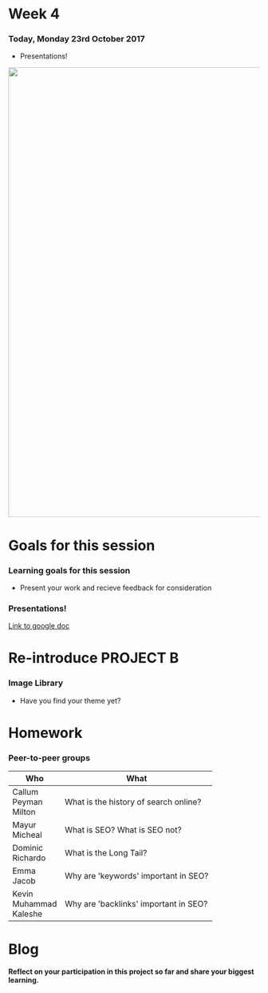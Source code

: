 # Week 4

### Today, Monday 23rd October 2017

* Presentations!

<img src="https://media.giphy.com/media/1s12sL9GoOCoE/giphy.gif" width="900">

# Goals for this session

### Learning goals for this session

* Present your work and recieve feedback for consideration

### Presentations!

[Link to google doc](https://docs.google.com/a/rave.ac.uk/document/d/1EocEgM4vVE614luIDEZKb8hnml_fEkX76WHxuqWbQLk/edit?usp=sharing)

# Re-introduce PROJECT B

### Image Library

* Have you find your theme yet?


# Homework

### Peer-to-peer groups

Who | What
--- | -----------
Callum<br>Peyman<br>Milton | What is the history of search online?
Mayur<br>Micheal | What is SEO? What is SEO not?
Dominic<br>Richardo | What is the Long Tail?
Emma<br>Jacob | Why are 'keywords' important in SEO?
Kevin<br>Muhammad<br>Kaleshe | Why are 'backlinks' important in SEO?


# Blog

**Reflect on your participation in this project so far and share your biggest learning.**

